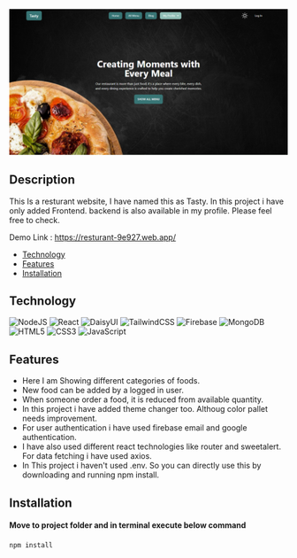 
![Alt text](/src/img/testy.png)
## Description

This Is a resturant website, I have named this as Tasty.
In this project i have only added Frontend. backend is also available in my profile. Please feel free to check.
 
 Demo Link : <a>https://resturant-9e927.web.app/

- [Technology](#Technology)
- [Features](#Features)
- [Installation](#Installation)

## Technology
![NodeJS](https://img.shields.io/badge/node.js-6DA55F?style=for-the-badge&logo=node.js&logoColor=white) ![React](https://img.shields.io/badge/react-%2320232a.svg?style=for-the-badge&logo=react&logoColor=%2361DAFB) ![DaisyUI](https://img.shields.io/badge/daisyui-5A0EF8?style=for-the-badge&logo=daisyui&logoColor=white) ![TailwindCSS](https://img.shields.io/badge/tailwindcss-%2338B2AC.svg?style=for-the-badge&logo=tailwind-css&logoColor=white)  ![Firebase](https://img.shields.io/badge/Firebase-039BE5?style=for-the-badge&logo=Firebase&logoColor=white) ![MongoDB](https://img.shields.io/badge/MongoDB-%234ea94b.svg?style=for-the-badge&logo=mongodb&logoColor=white)![HTML5](https://img.shields.io/badge/html5-%23E34F26.svg?style=for-the-badge&logo=html5&logoColor=white) ![CSS3](https://img.shields.io/badge/css3-%231572B6.svg?style=for-the-badge&logo=css3&logoColor=white) ![JavaScript](https://img.shields.io/badge/javascript-%23323330.svg?style=for-the-badge&logo=javascript&logoColor=%23F7DF1E) 

## Features
<ul>
  <li> Here I am Showing different categories of foods.
  <li> New food can be added by a logged in user.
  <li> When someone order a food, it is reduced from available quantity.
  <li> In this project i have added theme changer too. Althoug color pallet needs improvement.
  <li> For user authentication i have used firebase email and google authentication.
  <li> I have also used different react technologies like router and sweetalert. For data fetching i have used axios.
  <li> In This project i haven't used .env. So you can directly use this by downloading and running npm install.
  
</ul>



## Installation
#### Move to project folder and in terminal execute below command
``````
npm install


